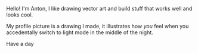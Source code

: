 Hello! I'm Anton, I like drawing vector art and build stuff that works well and looks cool.

My profile picture is a drawing I made, it illustrates how <em>you</em> feel when you accedentally switch to light mode in the middle of the night.

Have a day
